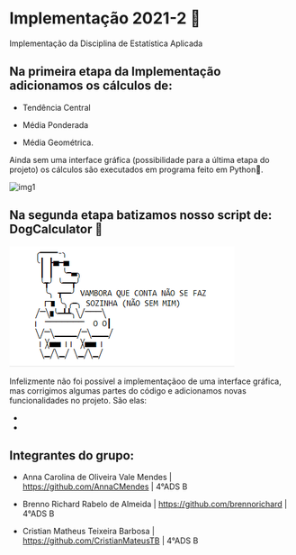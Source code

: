 # Implementação 2021-2 :rocket:
Implementação da Disciplina de Estatística Aplicada



## Na primeira etapa da Implementação adicionamos os cálculos de:

- Tendência Central 

- Média Ponderada

- Média Geométrica.

Ainda sem uma interface gráfica (possibilidade para a última etapa do projeto) os cálculos são executados em programa feito em Python:snake:.

![img1](https://github.com/brennorichard/Implementacao-2021-2/blob/main/assets/img1.jpeg)

## Na segunda etapa batizamos nosso script de: DogCalculator 🐶

![DOG.png](https://github.com/brennorichard/Implementacao-2021-2/blob/main/assets/DOG.png)

Infelizmente não foi possível a implementaçãoo de uma interface gráfica, mas corrigimos algumas partes do código e adicionamos novas funcionalidades no projeto. São elas:

-

-


## Integrantes do grupo:

- Anna Carolina de Oliveira Vale Mendes | https://github.com/AnnaCMendes | 4°ADS B

- Brenno Richard Rabelo de Almeida | https://github.com/brennorichard | 4°ADS B

- Cristian Matheus Teixeira Barbosa | https://github.com/CristianMateusTB | 4°ADS B
